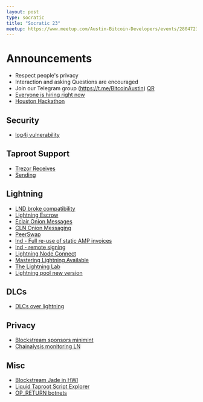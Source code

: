 ```yaml
---
layout: post
type: socratic
title: "Socratic 23"
meetup: https://www.meetup.com/Austin-Bitcoin-Developers/events/280472351/
---
```


# Announcements

- Respect people's privacy
- Interaction and asking Questions are encouraged
- Join our Telegram group (https://t.me/BitcoinAustin) [QR](../assets/imgs/telegram-group.svg)
- [Everyone is hiring right now](https://bitcoinerjobs.co/)
- [Houston Hackathon](https://www.eventbrite.com/e/ho-ho-houston-hacks-the-chain-tickets-215922328497)

## Security

- [log4j vulnerability](https://cve.mitre.org/cgi-bin/cvename.cgi?name=CVE-2021-44228)

## Taproot Support

- [Trezor Receives](https://blog.trezor.io/trezor-suite-and-firmware-updates-december-2021-d1e74c3ea283)
- [Sending](https://bitcoinops.org/en/newsletters/2021/12/15/#simple-bitcoin-wallet-adds-taproot-sends)

## Lightning

- [LND broke compatibility](https://github.com/lightningnetwork/lnd/issues/5890)
- [Lightning Escrow](https://twitter.com/LightningEscrow/status/1470856185704325135)
- [Eclair Onion Messages](https://github.com/ACINQ/eclair/pull/2061)
- [CLN Onion Messaging](https://github.com/ElementsProject/lightning/pull/4921)
- [PeerSwap](https://blockstream.com/assets/downloads/2021-11-16-PeerSwap_Announcement.pdf)
- [lnd - Full re-use of static AMP invoices](https://github.com/lightningnetwork/lnd/pull/5803)
- [lnd - remote signing](https://github.com/guggero/lnd/blob/d43854aa34ca0c2d0dfa12b06f299def39b512fb/docs/remote-signing.md)
- [Lightning Node Connect](https://lightning.engineering/posts/2021-11-30-lightning-node-connect-deep-dive/)
- [Mastering Lightning Available](https://twitter.com/aantonop/status/1467976425827414025?s=20)
- [The Lightning Lab](https://lightninglabs.substack.com/p/lightning-lights-up-latam-the-el)
- [Lightning pool new version](https://lightning.engineering/posts/2021-12-16-pool-prod-update/)

## DLCs

- [DLCs over lightning](https://mailmanlists.org/pipermail/dlc-dev/2021-November/000091.html)

## Privacy

- [Blockstream sponsors minimint](https://medium.com/blockstream/blockstream-sponsors-federated-e-cash-as-a-bitcoin-scaling-technology-637ba05de7b3)
- [Chainalysis monitoring LN](https://twitter.com/chainalysis/status/1469317238893289475)

## Misc

- [Blockstream Jade in HWI](https://github.com/bitcoin-core/HWI/pull/475)
- [Liquid Taproot Script Explorer](https://twitter.com/script_wizard/status/1468562582697123844)
- [OP_RETURN botnets](https://twitter.com/chainalysis/status/1469348139756883979)
